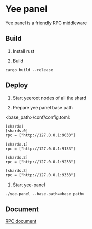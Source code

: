 # Yee panel

Yee panel is a friendly RPC middleware

## Build

1. Install rust

1. Build
```
cargo build --release
```

## Deploy

1. Start yeeroot nodes of all the shard

1. Prepare yee panel base path

<base_path>/conf/config.toml: 
```
[shards]
[shards.0]
rpc = ["http://127.0.0.1:9033"]

[shards.1]
rpc = ["http://127.0.0.1:9133"]

[shards.2]
rpc = ["http://127.0.0.1:9233"]

[shards.3]
rpc = ["http://127.0.0.1:9333"]
```

1. Start yee-panel
```
./yee-panel --base-path=<base_path>
```

## Document

[RPC document](./docs/RPC.md)

